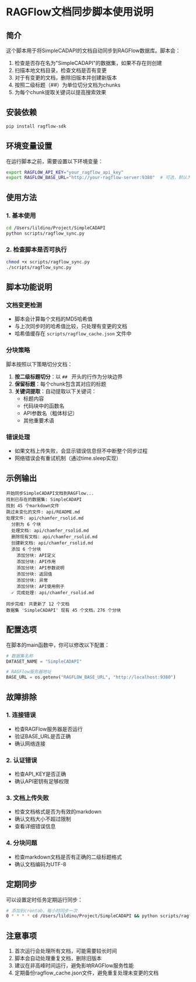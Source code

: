 # RAGFlow文档同步脚本使用说明

## 简介

这个脚本用于将SimpleCADAPI的文档自动同步到RAGFlow数据库。脚本会：

1. 检查是否存在名为"SimpleCADAPI"的数据集，如果不存在则创建
2. 扫描本地文档目录，检查文档是否有变更
3. 对于有变更的文档，删除旧版本并创建新版本
4. 按照二级标题（##）为单位切分文档为chunks
5. 为每个chunk提取关键词以提高搜索效果

## 安装依赖

```bash
pip install ragflow-sdk
```

## 环境变量设置

在运行脚本之前，需要设置以下环境变量：

```bash
export RAGFLOW_API_KEY="your_ragflow_api_key"
export RAGFLOW_BASE_URL="http://your-ragflow-server:9380"  # 可选，默认为localhost:9380
```

## 使用方法

### 1. 基本使用

```bash
cd /Users/lildino/Project/SimpleCADAPI
python scripts/ragflow_sync.py
```

### 2. 检查脚本是否可执行

```bash
chmod +x scripts/ragflow_sync.py
./scripts/ragflow_sync.py
```

## 脚本功能说明

### 文档变更检测

- 脚本会计算每个文档的MD5哈希值
- 与上次同步时的哈希值比较，只处理有变更的文档
- 哈希值缓存在 `scripts/ragflow_cache.json` 文件中

### 分块策略

脚本按照以下策略切分文档：

1. **按二级标题切分**：以 `## ` 开头的行作为分块边界
2. **保留标题**：每个chunk包含其对应的标题
3. **关键词提取**：自动提取以下关键词：
   - 标题内容
   - 代码块中的函数名
   - API参数名（粗体标记）
   - 其他重要术语

### 错误处理

- 如果文档上传失败，会显示错误信息但不中断整个同步过程
- 网络错误会有重试机制（通过time.sleep实现）

## 示例输出

```
开始同步SimpleCADAPI文档到RAGFlow...
找到已存在的数据集: SimpleCADAPI
找到 45 个markdown文件
跳过未变化的文件: api/README.md
处理文件: api/chamfer_rsolid.md
  分割为 6 个块
  处理文档: api/chamfer_rsolid.md
  删除现有文档: api/chamfer_rsolid.md
  创建新文档: api/chamfer_rsolid.md
  添加 6 个分块
    添加分块: API定义
    添加分块: API作用
    添加分块: API参数说明
    添加分块: 返回值
    添加分块: 异常
    添加分块: API使用例子
  ✓ 完成处理: api/chamfer_rsolid.md

同步完成! 共更新了 12 个文档
数据集 'SimpleCADAPI' 现有 45 个文档，276 个分块
```

## 配置选项

在脚本的main函数中，你可以修改以下配置：

```python
# 数据集名称
DATASET_NAME = "SimpleCADAPI"

# RAGFlow服务器地址
BASE_URL = os.getenv("RAGFLOW_BASE_URL", "http://localhost:9380")
```

## 故障排除

### 1. 连接错误
- 检查RAGFlow服务器是否运行
- 验证BASE_URL是否正确
- 确认网络连接

### 2. 认证错误
- 检查API_KEY是否正确
- 确认API密钥有足够权限

### 3. 文档上传失败
- 检查文档格式是否为有效的markdown
- 确认文档大小不超过限制
- 查看详细错误信息

### 4. 分块问题
- 检查markdown文档是否有正确的二级标题格式
- 确认文档编码为UTF-8

## 定期同步

可以设置定时任务定期运行同步：

```bash
# 添加到crontab，每小时同步一次
0 * * * * cd /Users/lildino/Project/SimpleCADAPI && python scripts/ragflow_sync.py >> /var/log/ragflow_sync.log 2>&1
```

## 注意事项

1. 首次运行会处理所有文档，可能需要较长时间
2. 脚本会自动处理重复文档，删除旧版本
3. 建议在非高峰时间运行，避免影响RAGFlow服务性能
4. 定期备份ragflow_cache.json文件，避免重复处理未变更的文档
